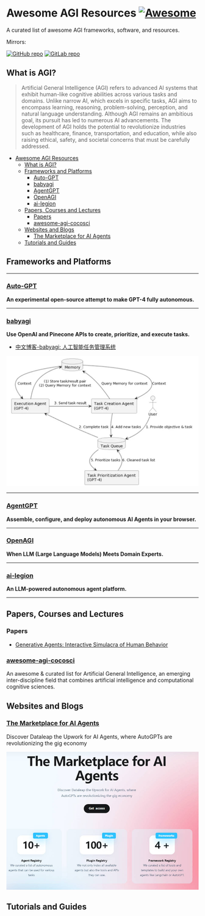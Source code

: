 # Awesome AGI Resources [![Awesome](https://awesome.re/badge.svg)](https://awesome.re) 

A curated list of awesome AGI frameworks, software, and resources.

Mirrors:

[![GitHub repo](https://img.shields.io/badge/repo-AwesomeAGI-brightgreen.svg?logo=github)](https://github.com/yzfly/Awesome-AGI)
[![GitLab repo](https://img.shields.io/badge/repo-AwesomeAGI-orange.svg?logo=gitlab)](https://gitlab.com/awesomeai/Awesome-AGI)

## What is AGI?
> Artificial General Intelligence (AGI) refers to advanced AI systems that exhibit human-like cognitive abilities across various tasks and domains. Unlike narrow AI, which excels in specific tasks, AGI aims to encompass learning, reasoning, problem-solving, perception, and natural language understanding. Although AGI remains an ambitious goal, its pursuit has led to numerous AI advancements. The development of AGI holds the potential to revolutionize industries such as healthcare, finance, transportation, and education, while also raising ethical, safety, and societal concerns that must be carefully addressed.

- [Awesome AGI Resources ](#awesome-agi-resources-)
  - [What is AGI?](#what-is-agi)
  - [Frameworks and Platforms](#frameworks-and-platforms)
    - [Auto-GPT](#auto-gpt)
    - [babyagi](#babyagi)
    - [AgentGPT](#agentgpt)
    - [OpenAGI](#openagi)
    - [ai-legion](#ai-legion)
  - [Papers, Courses and Lectures](#papers-courses-and-lectures)
    - [Papers](#papers)
    - [awesome-agi-cocosci](#awesome-agi-cocosci)
  - [Websites and Blogs](#websites-and-blogs)
    - [The Marketplace for AI Agents](#the-marketplace-for-ai-agents)
  - [Tutorials and Guides](#tutorials-and-guides)


## Frameworks and Platforms

---

### [Auto-GPT](https://github.com/Torantulino/Auto-GPT)

**An experimental open-source attempt to make GPT-4 fully autonomous.**

---

### [babyagi](https://github.com/yoheinakajima/babyagi)

**Use OpenAI and Pinecone APIs to create, prioritize, and execute tasks.**

- [中文博客-babyagi: 人工智能任务管理系统](https://juejin.cn/post/7218815501433946173)

![babyagi](imgs/babyagi.jpg)

---

### [AgentGPT](https://github.com/reworkd/AgentGPT)

**Assemble, configure, and deploy autonomous AI Agents in your browser.**

---

### [OpenAGI](https://github.com/agiresearch/OpenAGI)

**When LLM (Large Language Models) Meets Domain Experts.**

---

### [ai-legion](https://github.com/eumemic/ai-legion)

**An LLM-powered autonomous agent platform.**

---

## Papers, Courses and Lectures

### Papers
- [Generative Agents: Interactive Simulacra of Human Behavior](https://arxiv.org/abs/2304.03442)

### [awesome-agi-cocosci](https://github.com/YuzheSHI/awesome-agi-cocosci)

An awesome & curated list for Artificial General Intelligence, an emerging inter-discipline field that combines artificial intelligence and computational cognitive sciences.

## Websites and Blogs

### [The Marketplace for AI Agents](https://www.dataleap.xyz/)

Discover Dataleap the Upwork for AI Agents, where AutoGPTs are revolutionizing the gig economy

![market](imgs/market_for_ai_agents.jpg)

## Tutorials and Guides